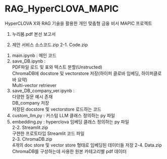 # RAG_HyperCLOVA_MAPIC
HyperCLOVA X와 RAG 기술을 활용한 개인 맞춤형 금융 비서 MAPIC 프로젝트

1. 누리봄.pdf
본선 보고서

2. 제안 서비스 소스코드.zip
2-1. Code.zip
   
1) main.ipynb : 메인 코드   
2) save_DB.ipynb :  
PDF파일 로드 및 표와 텍스트 분할(Unstructed)  
ChromaDB에 docstore 및 vectorstore 저장(하이퍼 클로바 임베딩, 하이퍼클로바 요약)  
Multi-vector retriever  
4) save_DB_company_ver.ipynb :  
다양한 질문 예시 존재  
DB_company 저장  
저장된 docstore 및 vectorstore 로드하는 코드  
5) custom_llm,py : 커스텀 LLM 클래스 정의하는 py 파일  
6) embedding.py : hyperclova 임베딩 클래스 정의하는 py 파일  
2-2. Streamlit.zip  
구현한 프로토타입 Streamlit 코드 파일  
2-3. ChromaDB.zip  
4개의 doc store 및 vector store 형태로 임베딩된 데이터들 저장
2-4. Data.zip  
ChromaDB를 구성하는데 사용한 원본 카테고리별 pdf 데이터   
